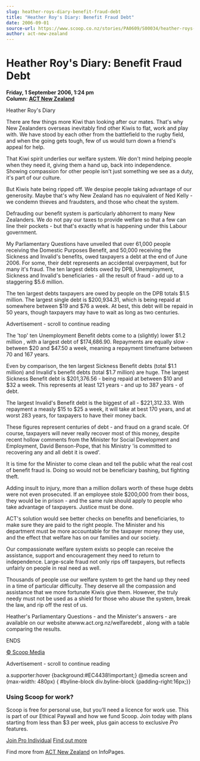 ```yaml
---
slug: heather-roys-diary-benefit-fraud-debt
title: "Heather Roy's Diary: Benefit Fraud Debt"
date: 2006-09-01
source-url: https://www.scoop.co.nz/stories/PA0609/S00034/heather-roys-diary-benefit-fraud-debt.htm
author: act-new-zealand
---
```

Heather Roy's Diary: Benefit Fraud Debt
=======================================

**Friday, 1 September 2006, 1:24 pm**  
**Column: [ACT New Zealand](https://info.scoop.co.nz/ACT_New_Zealand)**

Heather Roy's Diary

  
There are few things more Kiwi than looking after our mates. That's why New Zealanders overseas inevitably find other Kiwis to flat, work and play with. We have stood by each other from the battlefield to the rugby field, and when the going gets tough, few of us would turn down a friend's appeal for help.

That Kiwi spirit underlies our welfare system. We don't mind helping people when they need it, giving them a hand up, back into independence. Showing compassion for other people isn't just something we see as a duty, it's part of our culture.

But Kiwis hate being ripped off. We despise people taking advantage of our generosity. Maybe that's why New Zealand has no equivalent of Ned Kelly - we condemn thieves and fraudsters, and those who cheat the system.

Defrauding our benefit system is particularly abhorrent to many New Zealanders. We do not pay our taxes to provide welfare so that a few can line their pockets - but that's exactly what is happening under this Labour government.

My Parliamentary Questions have unveiled that over 61,000 people receiving the Domestic Purposes Benefit, and 50,000 receiving the Sickness and Invalid's benefits, owed taxpayers a debt at the end of June 2006. For some, their debt represents an accidental overpayment, but for many it's fraud. The ten largest debts owed by DPB, Unemployment, Sickness and Invalid's beneficiaries - all the result of fraud - add up to a staggering $5.6 million.

The ten largest debts taxpayers are owed by people on the DPB totals $1.5 million. The largest single debt is $200,934.31, which is being repaid at somewhere between $19 and $76 a week. At best, this debt will be repaid in 50 years, though taxpayers may have to wait as long as two centuries.

Advertisement - scroll to continue reading





The 'top' ten Unemployment Benefit debts come to a (slightly) lower $1.2 million , with a largest debt of $174,686.90. Repayments are equally slow - between $20 and $47.50 a week, meaning a repayment timeframe between 70 and 167 years.

Even by comparison, the ten largest Sickness Benefit debts (total $1.1 million) and Invalid's benefit debts (total $1.7 million) are huge. The largest Sickness Benefit debt is $201,376.56 - being repaid at between $10 and $32 a week. This represents at least 121 years - and up to 387 years - of debt.

The largest Invalid's Benefit debt is the biggest of all - $221,312.33. With repayment a measly $15 to $25 a week, it will take at best 170 years, and at worst 283 years, for taxpayers to have their money back.

These figures represent centuries of debt - and fraud on a grand scale. Of course, taxpayers will never really recover most of this money, despite recent hollow comments from the Minister for Social Development and Employment, David Benson-Pope, that his Ministry 'is committed to recovering any and all debt it is owed'.

It is time for the Minister to come clean and tell the public what the real cost of benefit fraud is. Doing so would not be beneficiary bashing, but fighting theft.

Adding insult to injury, more than a million dollars worth of these huge debts were not even prosecuted. If an employee stole $200,000 from their boss, they would be in prison - and the same rule should apply to people who take advantage of taxpayers. Justice must be done.

ACT's solution would see better checks on benefits and beneficiaries, to make sure they are paid to the right people. The Minister and his department must be more accountable for the taxpayer money they use, and the effect that welfare has on our families and our society.

Our compassionate welfare system exists so people can receive the assistance, support and encouragement they need to return to independence. Large-scale fraud not only rips off taxpayers, but reflects unfairly on people in real need as well.

Thousands of people use our welfare system to get the hand up they need in a time of particular difficulty. They deserve all the compassion and assistance that we more fortunate Kiwis give them. However, the truly needy must not be used as a shield for those who abuse the system, break the law, and rip off the rest of us.

  
Heather's Parliamentary Questions - and the Minister's answers - are available on our website atwww.act.org.nz/welfaredebt , along with a table comparing the results.

  
ENDS

[© Scoop Media](http://www.scoop.co.nz/about/terms.html)  

Advertisement - scroll to continue reading



a.supporter:hover {background:#EC4438!important;} @media screen and (max-width: 480px) { #byline-block div.byline-block {padding-right:16px;}}

### Using Scoop for work?

Scoop is free for personal use, but you’ll need a licence for work use. This is part of our Ethical Paywall and how we fund Scoop. Join today with plans starting from less than $3 per week, plus gain access to exclusive _Pro_ features.  
  
[Join Pro Individual](https://pro.scoop.co.nz/Individual/?from=ProIn24) [Find out more](https://pro.scoop.co.nz/using-scoop-for-work/?from=ProIn24)

Find more from [ACT New Zealand](https://info.scoop.co.nz/ACT_New_Zealand) on InfoPages.
